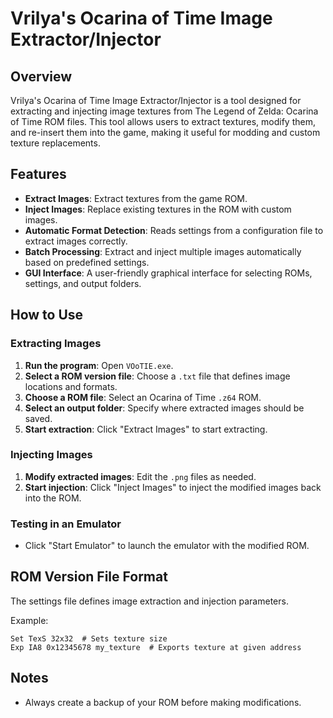 # Vrilya's Ocarina of Time Image Extractor/Injector

## Overview
Vrilya's Ocarina of Time Image Extractor/Injector is a tool designed for extracting and injecting image textures from The Legend of Zelda: Ocarina of Time ROM files. This tool allows users to extract textures, modify them, and re-insert them into the game, making it useful for modding and custom texture replacements.

## Features
- **Extract Images**: Extract textures from the game ROM.
- **Inject Images**: Replace existing textures in the ROM with custom images.
- **Automatic Format Detection**: Reads settings from a configuration file to extract images correctly.
- **Batch Processing**: Extract and inject multiple images automatically based on predefined settings.
- **GUI Interface**: A user-friendly graphical interface for selecting ROMs, settings, and output folders.

## How to Use
### Extracting Images
1. **Run the program**: Open `VOoTIE.exe`.
2. **Select a ROM version file**: Choose a `.txt` file that defines image locations and formats.
3. **Choose a ROM file**: Select an Ocarina of Time `.z64` ROM.
4. **Select an output folder**: Specify where extracted images should be saved.
5. **Start extraction**: Click "Extract Images" to start extracting.

### Injecting Images
1. **Modify extracted images**: Edit the `.png` files as needed.
2. **Start injection**: Click "Inject Images" to inject the modified images back into the ROM.

### Testing in an Emulator
- Click "Start Emulator" to launch the emulator with the modified ROM.

## ROM Version File Format
The settings file defines image extraction and injection parameters.

Example:
```
Set TexS 32x32  # Sets texture size
Exp IA8 0x12345678 my_texture  # Exports texture at given address
```

## Notes
- Always create a backup of your ROM before making modifications.

